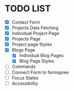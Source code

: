 # TODO LIST
- [x] Contact Form
- [x] Projects Data Fetching
- [x] Individual Project Page 
- [x] Projects Page
- [x] Project page Styles
- [x] Blogs Page
    - [x] Individual Blog Pages
    - [x] Blog Page Styles
- [ ] Commands
- [ ] Connect Form to formspree 
- [ ] Focus States
- [ ] Accessibility 